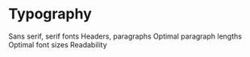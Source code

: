 # Typography

Sans serif, serif fonts
Headers, paragraphs
Optimal paragraph lengths
Optimal font sizes
Readability